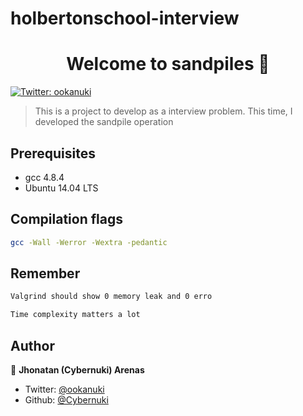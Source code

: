 # holbertonschool-interview
<h1 align="center">Welcome to sandpiles 👋</h1>
<p>
  <a href="https://twitter.com/ookanuki" target="_blank">
    <img alt="Twitter: ookanuki" src="https://img.shields.io/twitter/follow/ookanuki.svg?style=social" />
  </a>
</p>

> This is a project to develop as a interview problem. This time, I developed the sandpile operation

## Prerequisites

- gcc 4.8.4
- Ubuntu 14.04 LTS

## Compilation flags

```sh
gcc -Wall -Werror -Wextra -pedantic
```

## Remember

```sh
Valgrind should show 0 memory leak and 0 erro
```
```sh
Time complexity matters a lot
```

## Author

👤 **Jhonatan (Cybernuki) Arenas**

* Twitter: [@ookanuki](https://twitter.com/ookanuki)
* Github: [@Cybernuki](https://github.com/Cybernuki)

